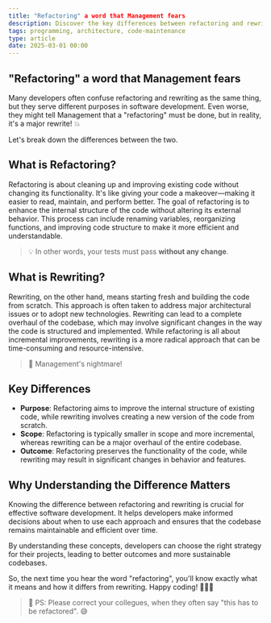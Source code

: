 ```yaml
---
title: "Refactoring" a word that Management fears
description: Discover the key differences between refactoring and rewriting in software development. Learn when to use each approach for optimal project outcomes and code maintenance.
tags: programming, architecture, code-maintenance
type: article
date: 2025-03-01 00:00
---
```


## "Refactoring" a word that Management fears

Many developers often confuse refactoring and rewriting as the same thing, but they serve different purposes in software development. Even worse, they might tell Management that a "refactoring" must be done, but in reality, it's a major rewrite! 💥

Let's break down the differences between the two.

## What is Refactoring?

Refactoring is about cleaning up and improving existing code without changing its functionality. It's like giving your code a makeover—making it easier to read, maintain, and perform better. The goal of refactoring is to enhance the internal structure of the code without altering its external behavior. This process can include renaming variables, reorganizing functions, and improving code structure to make it more efficient and understandable.

> 💡 In other words, your tests must pass **without any change**.

## What is Rewriting?

Rewriting, on the other hand, means starting fresh and building the code from scratch. This approach is often taken to address major architectural issues or to adopt new technologies. Rewriting can lead to a complete overhaul of the codebase, which may involve significant changes in the way the code is structured and implemented. While refactoring is all about incremental improvements, rewriting is a more radical approach that can be time-consuming and resource-intensive.

> 🫣 Management's nightmare!

## Key Differences

- **Purpose**: Refactoring aims to improve the internal structure of existing code, while rewriting involves creating a new version of the code from scratch.
- **Scope**: Refactoring is typically smaller in scope and more incremental, whereas rewriting can be a major overhaul of the entire codebase.
- **Outcome**: Refactoring preserves the functionality of the code, while rewriting may result in significant changes in behavior and features.

## Why Understanding the Difference Matters

Knowing the difference between refactoring and rewriting is crucial for effective software development. It helps developers make informed decisions about when to use each approach and ensures that the codebase remains maintainable and efficient over time.

By understanding these concepts, developers can choose the right strategy for their projects, leading to better outcomes and more sustainable codebases.

So, the next time you hear the word "refactoring", you'll know exactly what it means and how it differs from rewriting. Happy coding! 👨🏻‍💻

> 💌 PS: Please correct your collegues, when they often say "this has to be refactored". 😅
